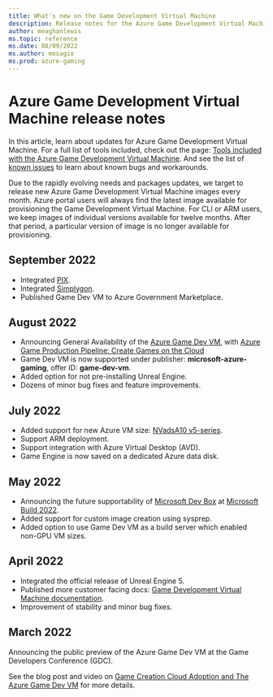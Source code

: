 ```yaml
---
title: What's new on the Game Development Virtual Machine 
description: Release notes for the Azure Game Development Virtual Machine
author: meaghanlewis
ms.topic: reference
ms.date: 08/09/2022
ms.author: mosagie
ms.prod: azure-gaming
---
```


# Azure Game Development Virtual Machine release notes

In this article, learn about updates for Azure Game Development Virtual Machine. For a full list of tools included, check out the page: [Tools included with the Azure Game Development Virtual Machine](./tools-included-azure-game-dev-kit.md). And see the list of [known issues](./known-issues.md) to learn about known bugs and workarounds.

Due to the rapidly evolving needs and packages updates, we target to release new Azure Game Development Virtual Machine images every month. Azure portal users will always find the latest image available for provisioning the Game Development Virtual Machine. For CLI or ARM users, we keep images of individual versions available for twelve months. After that period, a particular version of image is no longer available for provisioning.

## September 2022

- Integrated [PIX](https://devblogs.microsoft.com/pix/introduction/).
- Integrated [Simplygon](https://www.simplygon.com/).
- Published Game Dev VM to Azure Government Marketplace.  

## August 2022

- Announcing General Availability of the [Azure Game Dev VM](https://azure.microsoft.com/products/virtual-machines/game-development-virtual-machines/), with [Azure Game Production Pipeline: Create Games on the Cloud](https://developer.microsoft.com/games/blog/azure-game-production-pipeline-create-games-on-the-cloud/)
- Game Dev VM is now supported under publisher: **microsoft-azure-gaming**, offer ID: **game-dev-vm**.
- Added option for not pre-installing Unreal Engine.
- Dozens of minor bug fixes and feature improvements.

## July 2022

- Added support for new Azure VM size: [NVadsA10 v5-series](/azure/virtual-machines/nva10v5-series).
- Support ARM deployment.
- Support integration with Azure Virtual Desktop (AVD).
- Game Engine is now saved on a dedicated Azure data disk.

## May 2022

- Announcing the future supportability of [Microsoft Dev Box](https://techcommunity.microsoft.com/t5/azure-developer-community-blog/introducing-microsoft-dev-box/ba-p/3412063) at [Microsoft Build 2022](https://www.youtube.com/watch?v=GonrcDal3QU&t=275s).
- Added support for custom image creation using sysprep.
- Added option to use Game Dev VM as a build server which enabled non-GPU VM sizes.

## April 2022

- Integrated the official release of Unreal Engine 5.
- Published more customer facing docs: [Game Development Virtual Machine documentation](/gaming/azure/game-dev-virtual-machine/known-issues).
- Improvement of stability and minor bug fixes.

## March 2022

Announcing the public preview of the Azure Game Dev VM at the Game Developers Conference (GDC).

See the blog post and video on [Game Creation Cloud Adoption and The Azure Game Dev VM](https://developer.microsoft.com/games/blog/game-creation-cloud-adoption-and-the-azure-game-dev-vm/) for more details.

